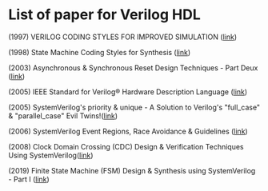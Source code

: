 
# List of paper for Verilog HDL

(1997) VERILOG CODING STYLES FOR IMPROVED SIMULATION ([link](EFFICIENCYhttp://www.sunburst-design.com/papers/CummingsICU1997_VerilogCodingEfficiency.pdf))

(1998) State Machine Coding Styles for Synthesis ([link](http://www.sunburst-design.com/papers/CummingsSNUG1998SJ_FSM.pdf))

(2003) Asynchronous & Synchronous Reset Design Techniques - Part Deux ([link](http://www.sunburst-design.com/papers/CummingsSNUG2003Boston_Resets.pdf))

(2005) IEEE Standard for Verilog® Hardware Description Language ([link](https://www.eg.bucknell.edu/~csci320/2016-fall/wp-content/uploads/2015/08/verilog-std-1364-2005.pdf))

(2005) SystemVerilog's priority & unique - A Solution to Verilog's "full_case" & "parallel_case" Evil Twins!([link](http://www.sunburst-design.com/papers/CummingsSNUG2005Israel_SystemVerilog_UniquePriority.pdf))

(2006) SystemVerilog Event Regions, Race Avoidance & Guidelines ([link](http://www.sunburst-design.com/papers/CummingsSNUG2006Boston_SystemVerilog_Events.pdf))

(2008) Clock Domain Crossing (CDC) Design & Verification Techniques Using SystemVerilog([link](http://www.sunburst-design.com/papers/CummingsSNUG2008Boston_CDC.pdf))

(2019) Finite State Machine (FSM) Design & Synthesis using SystemVerilog - Part I ([link](http://www.sunburst-design.com/papers/CummingsSNUG2019SV_FSM1.pdf))
